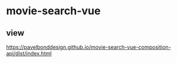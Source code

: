 # movie-search-vue

## view
https://pavelbonddesign.github.io/movie-search-vue-composition-api/dist/index.html
